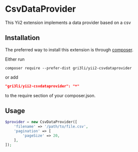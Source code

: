 
CsvDataProvider
===

This Yii2 extension implements a data provider based on a csv

Installation
------------

The preferred way to install this extension is through [composer](http://getcomposer.org/download/).

Either run

```
composer require --prefer-dist gri3li/yii2-csvdataprovider
```

or add

```json
"gri3li/yii2-csvdataprovider": "*"
```

to the require section of your composer.json.


Usage
-----

```php
$provider = new CsvDataProvider([
    'filename' => '/path/to/file.csv',
    'pagination' => [
        'pageSize' => 20,
    ],
]);
```